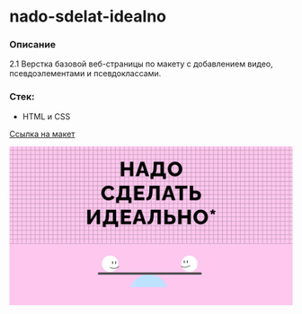 # nado-sdelat-idealno

### Описание
2.1 Верстка базовой веб-страницы по макету с добавлением видео, псевдоэлементами и псевдоклассами.

### Стек:
- HTML и CSS

[Ссылка на макет](https://www.figma.com/file/8oKbCdYbLgfDehpQNJEoMS/%233-%D0%9D%D0%B0%D0%B4%D0%BE-%D1%81%D0%B4%D0%B5%D0%BB%D0%B0%D1%82%D1%8C-%D0%B8%D0%B4%D0%B5%D0%B0%D0%BB%D1%8C%D0%BD%D0%BE?type=design&node-id=0-1&mode=design&t=DFx7HzYDD73RcZRE-0)

![](maket-1600px.png)
